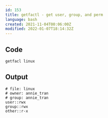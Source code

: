 ```yaml
---
id: 153
title: getfactl - get user, group, and perm 
language: bash
created: 2021-11-04T00:06:00Z
modified: 2022-01-07T18:14:32Z
---
```


## Code

```bash
getfacl linux
```

## Output

```
# file: linux
# owner: annie_tran
# group: annie_tran
user::rwx
group::rwx
other::r-x
```

<!-- end -->

